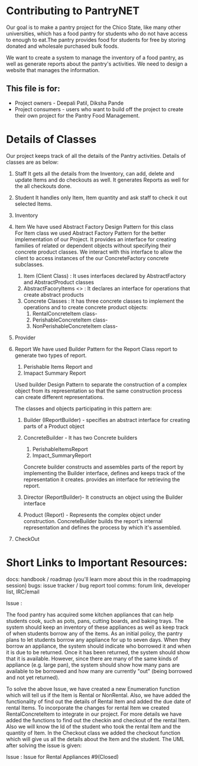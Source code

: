 
# Contributing to PantryNET

Our goal is to make a pantry project for the Chico State, like many other universities, which has a food pantry for students who do not have access to enough to eat.The pantry provides food for students for free by storing donated and wholesale purchased bulk foods.

We want to create a system to manage the inventory of a food pantry, as well as generate reports about the pantry's activities. We need to design a website that manages the information.

## This file is for:

- Project owners - Deepali Patil, Diksha Pande
- Project consumers - users who want to build off the project to create their own project for the Pantry Food Management.

# Details of Classes

Our project keeps track of all the details of the Pantry activities. Details of classes are as below:

1. Staff
   It gets all the details from the Inventory, can add, delete and update Items and do checkouts as well.
   It generates Reports as well for the all checkouts done.

2. Student
   It handles only Item, Item quantity and ask staff to check it out selected Items.
3. Inventory

4. Item
   We have used Abstract Factory Design Pattern for this class       
   For Item class we used Abstract Factory Pattern for the better implementation of our Project. It provides an interface for creating families of related or dependent objects without specifying their concrete product classes.
   We interact with this interface to allow the client to access instances of the our ConcreteFactory concrete subclasses.

   1. Item (Client Class) :
      It uses interfaces declared by AbstractFactory and AbstractProduct classes
   2. AbstractFacoryItems <<interface>> :
      It declares an interface for operations that create abstract products
   3. Concrete Classes :
      It has three concrete classes to implement the operations and to create concrete product objects:
      1. RentalConcreteItem class-
      2. PerishableConcreteItem class-
      3. NonPerishableConcreteItem class-

5. Provider

6. Report
   We have used Builder Pattern for the Report Class report to generate two types of report.
   1. Perishable Items Report and
   2. Imapact Summary Report

   Used builder Design Pattern to separate the construction of a complex object from its representation so that the same construction process can create different representations.

   The classes and objects participating in this pattern are:
   1. Builder  (IReportBuilder) - specifies an abstract interface for creating parts of a Product object

   2. ConcreteBuilder -
      It has two Concrete builders
      1. PerishableItemsReport
      2. Impact_SummaryReport

      Concrete builder constructs and assembles parts of the report by implementing the Builder interface,
      defines and keeps track of the representation it creates. provides an interface for retrieving the report.

   3. Director (ReportBuilder)- It constructs an object using the Builder interface

   4. Product  (Report) -
      Represents the complex object under construction. ConcreteBuilder builds the report's internal representation and defines the process by which it's assembled.

7. CheckOut

# Short Links to Important Resources:

   docs: handbook / roadmap (you'll learn more about this in the roadmapping session)
   bugs: issue tracker / bug report tool
   comms: forum link, developer list, IRC/email

   Issue :

   The food pantry has acquired some kitchen appliances that can help students cook, such as pots, pans, cutting boards, and baking trays. The system should keep an inventory of these appliances as well as keep track of when students borrow any of the items. As an initial policy, the pantry plans to let students borrow any appliance for up to seven days. When they borrow an appliance, the system should indicate who borrowed it and when it is due to be returned. Once it has been returned, the system should show that it is available. However, since there are many of the same kinds of appliance (e.g. large pan), the system should show how many pans are available to be borrowed and how many are currently "out" (being borrowed and not yet returned).

   To solve the above Issue, we have created a new Enumeration function which will tell us if the Item is Rental or NonRental. Also, we have added the functionality of find out the details of Rental Item and added the due date of rental Items. To incorporate the changes for rental Item we created RentalConcreteItem to integrate in our project. For more details we have added the functions to find out the checkin and checkout of the rental Item. Also we will know the Id of the student who took the rental Item and the quantity of Item. In the Checkout class we added the checkout function which will give us all the details about the Item and the student. The UML after solving the issue is given:

   Issue : Issue for Rental Appliances #9(Closed)   
